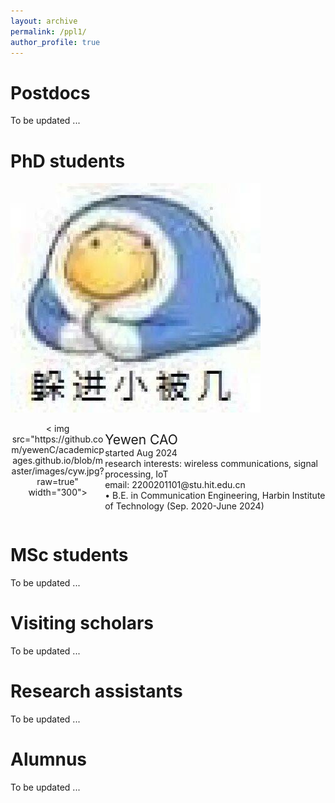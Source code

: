 ```yaml
---
layout: archive
permalink: /ppl1/
author_profile: true
---
```



Postdocs
======

To be updated ...
  
PhD students
======

![](https://github.com/yewenC/academicpages.github.io/blob/master/images/cyw.jpg?raw=true)

<head>
  <style>
    .col-30 {
      width: 30%;
      float: left;
    }
    .col-70 {
      width: 70%;
      float: left;
    }
    .clearfix::after {
      content: "";
      display: table;
      clear: both;
    }
  </style>
</head>

<body>
<div class="container">
  <div class="col-30">
   <div align=center>< img src="https://github.com/yewenC/academicpages.github.io/blob/master/images/cyw.jpg?raw=true" width="300"></div>
  </div>
  <div class="col-70">
    <p><span style="font-size: 1.5em;">Yewen CAO</span><br>
    started Aug 2024<br>  
    research interests: wireless communications, signal processing, IoT<br>  
    email: 2200201101@stu.hit.edu.cn<br>  
    • B.E. in Communication Engineering, Harbin Institute of Technology (Sep. 2020-June 2024)</p >
  </div>
  <div class="clearfix"></div>
</div>
</body>


MSc students
======

To be updated ...



Visiting scholars
======

To be updated ...



Research assistants
======

To be updated ...




Alumnus 
======

To be updated ...
